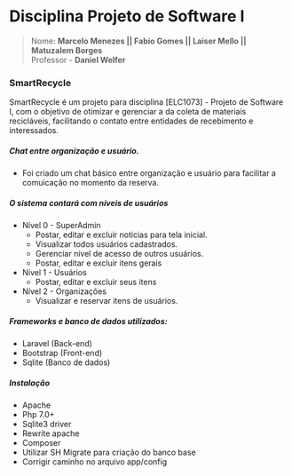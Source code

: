 # Disciplina Projeto de Software I
>Nome: **Marcelo Menezes || Fabio Gomes || Laiser Mello || Matuzalem Borges**<br>
>Professor - **Daniel Welfer**<br>

### SmartRecycle
SmartRecycle é um projeto para disciplina [ELC1073] - Projeto de Software I, com o objetivo de otimizar e gerenciar a da coleta de materiais recicláveis, facilitando o contato entre entidades de recebimento e interessados.<br>

##### Chat entre organização e usuário.
- Foi criado um chat básico entre organização e usuário para facilitar a comuicação no momento da reserva.

##### O sistema contará com níveis de usuários
- Nível 0 - SuperAdmin
  - Postar, editar e excluir notícias para tela inicial.
  - Visualizar todos usuários cadastrados.
  - Gerenciar nível de acesso de outros usuários.
  - Postar, editar e excluir itens gerais
- Nível 1 - Usuários
  - Postar, editar e excluir seus itens
- Nível 2 - Organizações
  - Visualizar e reservar itens de usuários.


##### Frameworks e banco de dados utilizados:
- Laravel (Back-end)
- Bootstrap (Front-end)
- Sqlite (Banco de dados)


##### Instalação
- Apache
- Php 7.0+
- Sqlite3 driver
- Rewrite apache
- Composer
- Utilizar SH Migrate para criação do banco base
- Corrigir caminho no arquivo app/config
